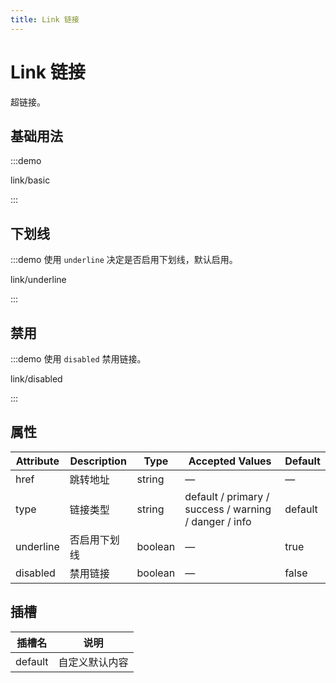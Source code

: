 ```yaml
---
title: Link 链接
---
```


# Link 链接

超链接。

## 基础用法

:::demo

link/basic

:::

## 下划线

:::demo 使用 `underline` 决定是否启用下划线，默认启用。

link/underline

:::

## 禁用

:::demo 使用 `disabled` 禁用链接。

link/disabled

:::

## 属性

| Attribute | Description  | Type    | Accepted Values                                       | Default |
| --------- | ------------ | ------- | ----------------------------------------------------- | ------- |
| href      | 跳转地址     | string  | —                                                     | —       |
| type      | 链接类型     | string  | default / primary / success / warning / danger / info | default |
| underline | 否启用下划线 | boolean | —                                                     | true    |
| disabled  | 禁用链接     | boolean | —                                                     | false   |

## 插槽

| 插槽名  | 说明           |
| ------- | -------------- |
| default | 自定义默认内容 |
